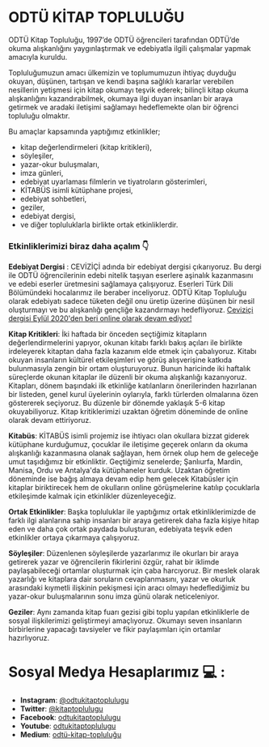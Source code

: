 # ODTÜ KİTAP TOPLULUĞU
ODTÜ Kitap Topluluğu, 1997’de ODTÜ öğrencileri tarafından ODTÜ’de okuma alışkanlığını yaygınlaştırmak ve edebiyatla ilgili çalışmalar yapmak amacıyla kuruldu. 

Topluluğumuzun amacı ülkemizin ve toplumumuzun ihtiyaç duyduğu okuyan, düşünen, tartışan ve kendi başına sağlıklı kararlar verebilen nesillerin yetişmesi için kitap okumayı teşvik ederek; bilinçli kitap okuma alışkanlığını kazandırabilmek, okumaya ilgi duyan insanları bir araya getirmek ve aradaki iletişimi sağlamayı hedeflemekte olan bir öğrenci topluluğu olmaktır. 

Bu amaçlar kapsamında yaptığımız etkinlikler; 
- kitap değerlendirmeleri (kitap kritikleri), 
- söyleşiler, 
- yazar-okur buluşmaları, 
- imza günleri, 
- edebiyat uyarlaması filmlerin ve tiyatroların gösterimleri, 
- KİTABÜS isimli kütüphane projesi, 
- edebiyat sohbetleri, 
- geziler,
- edebiyat dergisi,
- ve diğer topluluklarla birlikte ortak etkinliklerdir.

### Etkinliklerimizi biraz daha açalım 👇

**Edebiyat Dergisi** : CEVİZİÇİ adında bir edebiyat dergisi çıkarıyoruz. Bu dergi ile ODTÜ öğrencilerinin edebi nitelik taşıyan eserlere aşinalık kazanmasını ve edebi eserler üretmesini sağlamaya çalışıyoruz. Eserleri Türk Dili Bölümündeki hocalarımız ile beraber inceliyoruz. ODTÜ Kitap Topluluğu olarak edebiyatı sadece tüketen değil onu üretip üzerine düşünen bir nesil oluşturmayı ve bu alışkanlığı gençliğe kazandırmayı hedefliyoruz. [Ceviziçi dergisi Eylül 2020'den beri online olarak devam ediyor!](https://medium.com/odt%C3%BC-kitap-toplulu%C4%9Fu)

**Kitap Kritikleri**: İki haftada bir önceden seçtiğimiz kitapların değerlendirmelerini yapıyor, okunan kitabı farklı bakış açıları ile birlikte irdeleyerek kitaptan daha fazla kazanım elde etmek için çabalıyoruz. Kitabı okuyan insanların kültürel etkileşimleri ve görüş alışverişine katkıda bulunmasıyla zengin bir ortam oluşturuyoruz. Bunun haricinde iki haftalık süreçlerde okunan kitaplar ile düzenli bir okuma alışkanlığı kazanıyoruz. Kitapları, dönem başındaki ilk etkinliğe katılanların önerilerinden hazırlanan bir listeden, genel kurul üyelerinin oylarıyla, farklı türlerden olmalarına özen göstererek seçiyoruz. Bu düzenle bir dönemde yaklaşık 5-6 kitap okuyabiliyoruz. Kitap kritiklerimizi uzaktan öğretim döneminde de online olarak devam ettiriyoruz.

**Kitabüs**: KİTABÜS isimli projemiz ise ihtiyacı olan okullara bizzat giderek kütüphane kurduğumuz, çocuklar ile iletişime geçerek onların da okuma alışkanlığı kazanmasına olanak sağlayan, hem örnek olup hem de geleceğe umut taşıdığımız bir etkinliktir. Geçtiğimiz senelerde; Şanlıurfa, Mardin, Manisa, Ordu ve Antalya'da kütüphaneler kurduk. Uzaktan öğretim döneminde ise bağış almaya devam edip hem gelecek Kitabüsler için kitaplar biriktirecek hem de okulların online görüşmelerine katılıp çocuklarla etkileşimde kalmak için etkinlikler düzenleyeceğiz.

**Ortak Etkinlikler**: Başka topluluklar ile yaptığımız ortak etkinliklerimizde de farklı ilgi alanlarına sahip insanları bir araya getirerek daha fazla kişiye hitap eden ve daha çok ortak paydada buluşturan, edebiyata teşvik eden etkinlikler ortaya çıkarmaya çalışıyoruz.

**Söyleşiler**: Düzenlenen söyleşilerde yazarlarımız ile okurları bir araya getirerek yazar ve öğrencilerin fikirlerini özgür, rahat bir iklimde paylaşabileceği ortamlar oluşturmak için çaba harcıyoruz. Bir meslek olarak yazarlığı ve kitaplara dair soruların cevaplanmasını, yazar ve okurluk arasındaki kıymetli ilişkinin pekişmesi için aracı olmayı hedeflediğimiz bu yazar-okur buluşmalarının sonu imza günü olarak neticeleniyor.

**Geziler**: Aynı zamanda kitap fuarı gezisi gibi toplu yapılan etkinliklerle de sosyal ilişkilerimizi geliştirmeyi amaçlıyoruz. Okumayı seven insanların birbirlerine yapacağı tavsiyeler ve fikir paylaşımları için ortamlar hazırlıyoruz.
 
 # Sosyal Medya Hesaplarımız 💻 :
  - **Instagram**: [@odtukitaptoplulugu](https://www.instagram.com/odtukitaptoplulugu/)
  - **Twitter**: [@kitaptoplulugu](https://twitter.com/kitaptoplulugu)
  - **Facebook**: [odtukitaptoplulugu](https://t.co/ZAsC7QbK5N?amp=1)
  - **Youtube**: [odtukitaptoplulugu](https://www.youtube.com/c/ODT%C3%9CKitapToplulu%C4%9Fu/)
  - **Medium**: [odtü-kitap-topluluğu](https://medium.com/odt%C3%BC-kitap-toplulu%C4%9Fu)